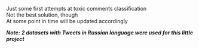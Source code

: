 Just some first attempts at toxic comments classification \
Not the best solution, though \
At some point in time will be updated accordingly 

__*Note: 2 datasets with Tweets in Russian language were used for this little project*__
